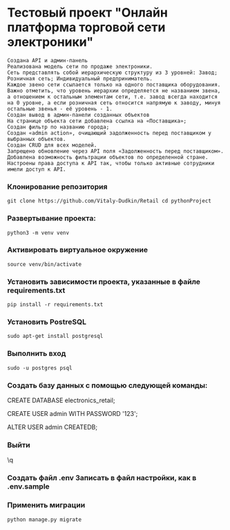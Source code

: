 # Тестовый проект "Онлайн платформа торговой сети электроники"

    Создана API и админ-панель
    Реализована модель сети по продаже электроники.
    Сеть представлять собой иерархическую структуру из 3 уровней: Завод; Розничная сеть; Индивидуальный предприниматель.
    Каждое звено сети ссылается только на одного поставщика оборудования. Важно отметить, что уровень иерархии определяется не названием звена, а отношением к остальным элементам сети, т.е. завод всегда находится на 0 уровне, а если розничная сеть относится напрямую к заводу, минуя остальные звенья - её уровень - 1.
    Создан вывод в админ-панели созданных объектов
    На странице объекта сети добавлена ссылка на «Поставщика»;
    Создан фильтр по названию города;
    Создан «admin action», очищающий задолженность перед поставщиком у выбранных объектов.
    Создан CRUD для всех моделей.
    Запрещено обновление через API поля «Задолженность перед поставщиком».
    Добавлена возможность фильтрации объектов по определенной стране.
    Настроены права доступа к API так, чтобы только активные сотрудники имели доступ к API.

### Клонирование репозитория

```
git clone https://github.com/Vitaly-Dudkin/Retail cd pythonProject
```

### Развертывание проекта:
```
python3 -m venv venv
```
### Активировать виртуальное окружение
```
source venv/bin/activate
```
### Установить зависимости проекта, указанные в файле requirements.txt

```
pip install -r requirements.txt
```
### Установить PostreSQL

```
sudo apt-get install postgresql
```

### Выполнить вход

```
sudo -u postgres psql
```

### Cоздать базу данных с помощью следующей команды:

CREATE DATABASE electronics_retail;

CREATE USER admin WITH PASSWORD '123';

ALTER USER admin CREATEDB;

### Выйти

\q

### Создать файл .env Записать в файл настройки, как в .env.sample

### Применить миграции

```
python manage.py migrate
```

